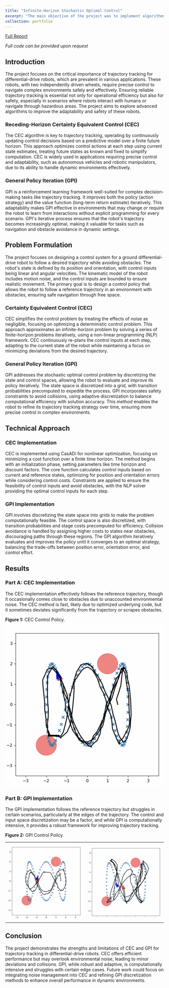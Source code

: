 ```yaml
---
title: "Infinite-Horizon Stochastic Optimal Control"
excerpt: "The main objective of the project was to implement algorithms that will derive optimal control policies for a differential drive vehicle to trace a given trajectory. The two algorithms that I explored in this project were receding-horizon Certainty Equivalent Control (CEC) and Generalized Policy Iteration (GPI).<br/><img src='/images/parta.png' width='400' height='400'>"
collection: portfolio
---
```

[Full Report](/files/Project_3_ECE_276B.pdf)

*Full code can be provided upon request*


## Introduction

The project focuses on the critical importance of trajectory tracking for differential-drive robots, which are prevalent in various applications. These robots, with two independently driven wheels, require precise control to navigate complex environments safely and effectively. Ensuring reliable trajectory tracking is essential not only for operational efficiency but also for safety, especially in scenarios where robots interact with humans or navigate through hazardous areas. The project aims to explore advanced algorithms to improve the adaptability and safety of these robots.

### Receding-Horizon Certainty Equivalent Control (CEC)

The CEC algorithm is key to trajectory tracking, operating by continuously updating control decisions based on a predictive model over a finite future horizon. This approach optimizes control actions at each step using current state estimates, treating future states as known and fixed to simplify computation. CEC is widely used in applications requiring precise control and adaptability, such as autonomous vehicles and robotic manipulators, due to its ability to handle dynamic environments effectively.

### General Policy Iteration (GPI)

GPI is a reinforcement learning framework well-suited for complex decision-making tasks like trajectory tracking. It improves both the policy (action strategy) and the value function (long-term return estimate) iteratively. This adaptability makes GPI effective in environments that may change or require the robot to learn from interactions without explicit programming for every scenario. GPI's iterative process ensures that the robot's trajectory becomes increasingly optimal, making it valuable for tasks such as navigation and obstacle avoidance in dynamic settings.

## Problem Formulation

The project focuses on designing a control system for a ground differential-drive robot to follow a desired trajectory while avoiding obstacles. The robot's state is defined by its position and orientation, with control inputs being linear and angular velocities. The kinematic model of the robot includes motion noise, and the control inputs are bounded to ensure realistic movement. The primary goal is to design a control policy that allows the robot to follow a reference trajectory in an environment with obstacles, ensuring safe navigation through free space.

### Certainty Equivalent Control (CEC)

CEC simplifies the control problem by treating the effects of noise as negligible, focusing on optimizing a deterministic control problem. This approach approximates an infinite-horizon problem by solving a series of finite-horizon problems iteratively, using a non-linear programming (NLP) framework. CEC continuously re-plans the control inputs at each step, adapting to the current state of the robot while maintaining a focus on minimizing deviations from the desired trajectory.

### General Policy Iteration (GPI)

GPI addresses the stochastic optimal control problem by discretizing the state and control spaces, allowing the robot to evaluate and improve its policy iteratively. The state space is discretized into a grid, with transition probabilities precomputed to expedite the process. GPI incorporates safety constraints to avoid collisions, using adaptive discretization to balance computational efficiency with solution accuracy. This method enables the robot to refine its trajectory tracking strategy over time, ensuring more precise control in complex environments.

## Technical Approach

### CEC Implementation

CEC is implemented using CasADi for nonlinear optimization, focusing on minimizing a cost function over a finite time horizon. The method begins with an initialization phase, setting parameters like time horizon and discount factors. The core function calculates control inputs based on current and reference states, optimizing for position and orientation errors while considering control costs. Constraints are applied to ensure the feasibility of control inputs and avoid obstacles, with the NLP solver providing the optimal control inputs for each step.

### GPI Implementation

GPI involves discretizing the state space into grids to make the problem computationally feasible. The control space is also discretized, with transition probabilities and stage costs precomputed for efficiency. Collision avoidance is handled by assigning higher costs to states near obstacles, discouraging paths through these regions. The GPI algorithm iteratively evaluates and improves the policy until it converges to an optimal strategy, balancing the trade-offs between position error, orientation error, and control effort.

## Results

### Part A: CEC Implementation

The CEC implementation effectively follows the reference trajectory, though it occasionally comes close to obstacles due to unaccounted environmental noise. The CEC method is fast, likely due to optimized underlying code, but it sometimes deviates significantly from the trajectory or scrapes obstacles.

**Figure 1:** CEC Control Policy.
![CEC](/images/parta.png)

### Part B: GPI Implementation

The GPI implementation follows the reference trajectory but struggles in certain scenarios, particularly at the edges of the trajectory. The control and input space discretization may be a factor, and while GPI is computationally intensive, it provides a robust framework for improving trajectory tracking.

**Figure 2:** GPI Control Policy.
<table>
  <tr>
    <td><img src="/images/partb.png" alt="occ init" width="300" /></td>
    <td><img src="/images/otherb.png" alt="occ icp" width="300"/></td>
  </tr>
</table>

## Conclusion

The project demonstrates the strengths and limitations of CEC and GPI for trajectory tracking in differential-drive robots. CEC offers efficient performance but may overlook environmental noise, leading to minor deviations and collisions. GPI, while robust and adaptive, is computationally intensive and struggles with certain edge cases. Future work could focus on integrating noise management into CEC and refining GPI discretization methods to enhance overall performance in dynamic environments.
